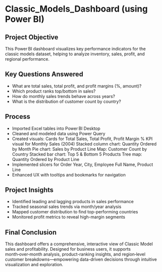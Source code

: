 # Classic_Models_Dashboard (using Power BI)
## Project Objective
This Power BI dashboard visualizes key performance indicators for the classic models dataset, helping to analyze inventory, sales, profit, and regional performance.

## Key Questions Answered
- What are total sales, total profit, and profit margins (%, amount)?
- Which product ranks top/bottom in sales?
- How do monthly sales trends behave across years?
- What is the distribution of customer count by country?

## Process
- Imported Excel tables into Power BI Desktop
- Cleaned and modeled data using Power Query
- Created visuals:
     Cards for Total Sales, Total Profit, Profit Margin %
     KPI visual for Monthly Sales (2004)
     Stacked column chart: Quantity Ordered by Month
     Pie chart: Sales by Product Line
     Map: Customer Count by Country
     Stacked bar chart: Top 5 & Bottom 5 Products
     Tree map: Quantity Ordered by Product Line
- Implemented slicers for Order Year, City, Employee Full Name, Product Line
- Enhanced UX with tooltips and bookmarks for navigation

## Project Insights
- Identified leading and lagging products in sales performance
- Tracked seasonal sales trends via month/year analysis
- Mapped customer distribution to find top-performing countries
- Monitored profit metrics to reveal high-margin segments

## Final Conclusion
This dashboard offers a comprehensive, interactive view of Classic Model sales and profitability. Designed for business users, it supports month‑over‑month analysis, product-ranking insights, and region‑level customer breakdowns—empowering data-driven decisions through intuitive visualization and exploration.
